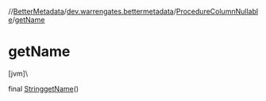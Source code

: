 //[BetterMetadata](../../../index.md)/[dev.warrengates.bettermetadata](../index.md)/[ProcedureColumnNullable](index.md)/[getName](get-name.md)

# getName

[jvm]\

final [String](https://docs.oracle.com/javase/8/docs/api/java/lang/String.html)[getName](get-name.md)()
